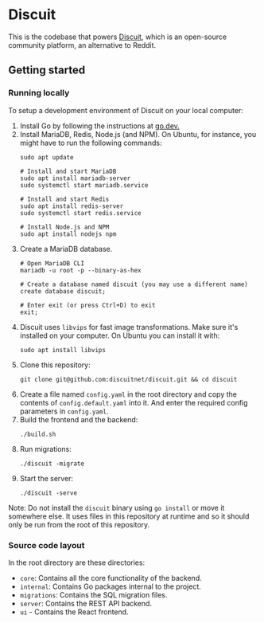 # Discuit

This is the codebase that powers [Discuit](https://discuit.net), which is an
open-source community platform, an alternative to Reddit. 

## Getting started

### Running locally

To setup a development environment of Discuit on your local computer:

1. Install Go by following the instructions at
[go.dev.](https://go.dev/doc/install)
1. Install MariaDB, Redis, Node.js (and NPM). On Ubuntu, for instance, you might
have to run the following commands:
    ```shell
    sudo apt update

    # Install and start MariaDB
    sudo apt install mariadb-server
    sudo systemctl start mariadb.service

    # Install and start Redis
    sudo apt install redis-server
    sudo systemctl start redis.service

    # Install Node.js and NPM
    sudo apt install nodejs npm
    ```
1. Create a MariaDB database.
    ```shell
    # Open MariaDB CLI
    mariadb -u root -p --binary-as-hex

    # Create a database named discuit (you may use a different name)
    create database discuit;

    # Enter exit (or press Ctrl+D) to exit
    exit;
    ```
1. Discuit uses `libvips` for fast image transformations. Make sure it's
installed on your computer. On Ubuntu you can install it with:
    ```shell
    sudo apt install libvips
    ```
1. Clone this repository:
    ```shell
    git clone git@github.com:discuitnet/discuit.git && cd discuit
    ```
1. Create a file named `config.yaml` in the root directory and copy the contents
of `config.default.yaml` into it. And enter the required config parameters in
`config.yaml`.
1. Build the frontend and the backend: 
    ```shell
    ./build.sh
    ```
1. Run migrations:
    ```shell
    ./discuit -migrate
    ```
1. Start the server: 
    ```shell
    ./discuit -serve
    ```

Note: Do not install the `discuit` binary using `go install` or move it somewhere
else. It uses files in this repository at runtime and so it should only be run 
from the root of this repository.

### Source code layout

In the root directory are these directories: 
- `core`: Contains all the core functionality of the backend.
- `internal`: Contains Go packages internal to the project.
- `migrations`: Contains the SQL migration files.
- `server`: Contains the REST API backend.
- `ui` - Contains the React frontend.
